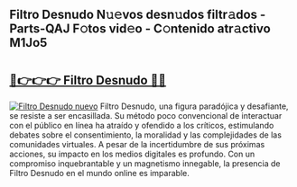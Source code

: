 ## Filtro Desnudo N𝚞𝚎vos desn𝚞dos filtr𝚊dos - Parts-QAJ F𝚘tos vid𝚎o - C𝚘ntenido atr𝚊ctivo M1Jo5

# <h2><a href="http://mbbhab.tromn.icu/?c=Filtro+Desnudo">🔗👉👉👉 Filtro Desnudo 🔗🔗</a></h2>

[![Filtro Desnudo nuevo](https://i.imgur.com/pEAQMta.gif)](http://mbbhab.tromn.icu/?c=Filtro+Desnudo)
Filtro Desnudo, una figura paradójica y desafiante, se resiste a ser encasillada. Su método poco convencional de interactuar con el público en línea ha atraído y ofendido a los críticos, estimulando debates sobre el consentimiento, la moralidad y las complejidades de las comunidades virtuales. A pesar de la incertidumbre de sus próximas acciones, su impacto en los medios digitales es profundo. Con un compromiso inquebrantable y un magnetismo innegable, la presencia de Filtro Desnudo en el mundo online es imparable.
